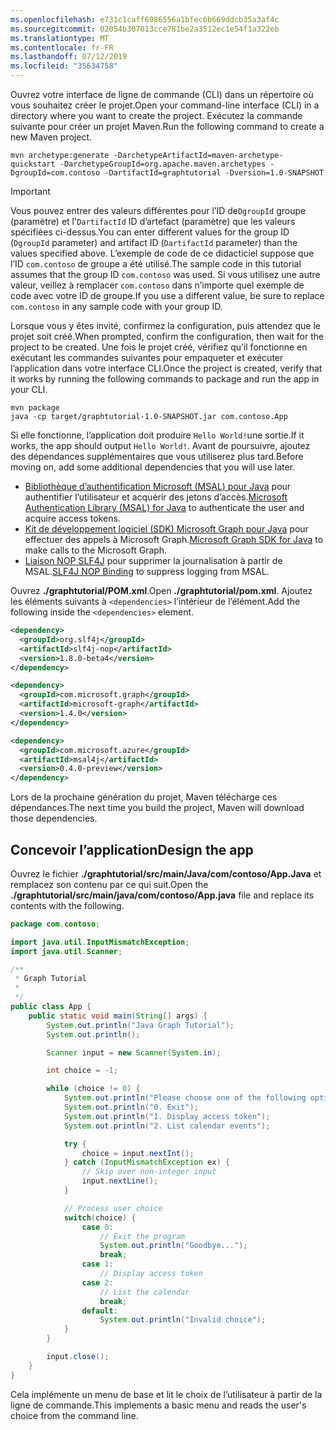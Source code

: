 ```yaml
---
ms.openlocfilehash: e731c1caff6986556a1bfec6b669ddcb35a3af4c
ms.sourcegitcommit: 02054b307013cce781be2a3512ec1e54f1a322eb
ms.translationtype: MT
ms.contentlocale: fr-FR
ms.lasthandoff: 07/12/2019
ms.locfileid: "35634758"
---
```

<!-- markdownlint-disable MD002 MD041 -->

<span data-ttu-id="34811-101">Ouvrez votre interface de ligne de commande (CLI) dans un répertoire où vous souhaitez créer le projet.</span><span class="sxs-lookup"><span data-stu-id="34811-101">Open your command-line interface (CLI) in a directory where you want to create the project.</span></span> <span data-ttu-id="34811-102">Exécutez la commande suivante pour créer un projet Maven.</span><span class="sxs-lookup"><span data-stu-id="34811-102">Run the following command to create a new Maven project.</span></span>

```Shell
mvn archetype:generate -DarchetypeArtifactId=maven-archetype-quickstart -DarchetypeGroupId=org.apache.maven.archetypes -DgroupId=com.contoso -DartifactId=graphtutorial -Dversion=1.0-SNAPSHOT
```

> [!IMPORTANT]
> <span data-ttu-id="34811-103">Vous pouvez entrer des valeurs différentes pour l’ID de`DgroupId` groupe (paramètre) et l'`DartifactId` ID d’artefact (paramètre) que les valeurs spécifiées ci-dessus.</span><span class="sxs-lookup"><span data-stu-id="34811-103">You can enter different values for the group ID (`DgroupId` parameter) and artifact ID (`DartifactId` parameter) than the values specified above.</span></span> <span data-ttu-id="34811-104">L’exemple de code de ce didacticiel suppose que l’ID `com.contoso` de groupe a été utilisé.</span><span class="sxs-lookup"><span data-stu-id="34811-104">The sample code in this tutorial assumes that the group ID `com.contoso` was used.</span></span> <span data-ttu-id="34811-105">Si vous utilisez une autre valeur, veillez à remplacer `com.contoso` dans n’importe quel exemple de code avec votre ID de groupe.</span><span class="sxs-lookup"><span data-stu-id="34811-105">If you use a different value, be sure to replace `com.contoso` in any sample code with your group ID.</span></span>

<span data-ttu-id="34811-106">Lorsque vous y êtes invité, confirmez la configuration, puis attendez que le projet soit créé.</span><span class="sxs-lookup"><span data-stu-id="34811-106">When prompted, confirm the configuration, then wait for the project to be created.</span></span> <span data-ttu-id="34811-107">Une fois le projet créé, vérifiez qu’il fonctionne en exécutant les commandes suivantes pour empaqueter et exécuter l’application dans votre interface CLI.</span><span class="sxs-lookup"><span data-stu-id="34811-107">Once the project is created, verify that it works by running the following commands to package and run the app in your CLI.</span></span>

```Shell
mvn package
java -cp target/graphtutorial-1.0-SNAPSHOT.jar com.contoso.App
```

<span data-ttu-id="34811-108">Si elle fonctionne, l’application doit produire `Hello World!`une sortie.</span><span class="sxs-lookup"><span data-stu-id="34811-108">If it works, the app should output `Hello World!`.</span></span> <span data-ttu-id="34811-109">Avant de poursuivre, ajoutez des dépendances supplémentaires que vous utiliserez plus tard.</span><span class="sxs-lookup"><span data-stu-id="34811-109">Before moving on, add some additional dependencies that you will use later.</span></span>

- <span data-ttu-id="34811-110">[Bibliothèque d’authentification Microsoft (MSAL) pour Java](https://github.com/AzureAD/microsoft-authentication-library-for-java) pour authentifier l’utilisateur et acquérir des jetons d’accès.</span><span class="sxs-lookup"><span data-stu-id="34811-110">[Microsoft Authentication Library (MSAL) for Java](https://github.com/AzureAD/microsoft-authentication-library-for-java) to authenticate the user and acquire access tokens.</span></span>
- <span data-ttu-id="34811-111">[Kit de développement logiciel (SDK) Microsoft Graph pour Java](https://github.com/microsoftgraph/msgraph-sdk-java) pour effectuer des appels à Microsoft Graph.</span><span class="sxs-lookup"><span data-stu-id="34811-111">[Microsoft Graph SDK for Java](https://github.com/microsoftgraph/msgraph-sdk-java) to make calls to the Microsoft Graph.</span></span>
- <span data-ttu-id="34811-112">[Liaison NOP SLF4J](https://mvnrepository.com/artifact/org.slf4j/slf4j-nop) pour supprimer la journalisation à partir de MSAL.</span><span class="sxs-lookup"><span data-stu-id="34811-112">[SLF4J NOP Binding](https://mvnrepository.com/artifact/org.slf4j/slf4j-nop) to suppress logging from MSAL.</span></span>

<span data-ttu-id="34811-113">Ouvrez **./graphtutorial/POM.xml**.</span><span class="sxs-lookup"><span data-stu-id="34811-113">Open **./graphtutorial/pom.xml**.</span></span> <span data-ttu-id="34811-114">Ajoutez les éléments suivants à `<dependencies>` l’intérieur de l’élément.</span><span class="sxs-lookup"><span data-stu-id="34811-114">Add the following inside the `<dependencies>` element.</span></span>

```xml
<dependency>
  <groupId>org.slf4j</groupId>
  <artifactId>slf4j-nop</artifactId>
  <version>1.8.0-beta4</version>
</dependency>

<dependency>
  <groupId>com.microsoft.graph</groupId>
  <artifactId>microsoft-graph</artifactId>
  <version>1.4.0</version>
</dependency>

<dependency>
  <groupId>com.microsoft.azure</groupId>
  <artifactId>msal4j</artifactId>
  <version>0.4.0-preview</version>
</dependency>
```

<span data-ttu-id="34811-115">Lors de la prochaine génération du projet, Maven télécharge ces dépendances.</span><span class="sxs-lookup"><span data-stu-id="34811-115">The next time you build the project, Maven will download those dependencies.</span></span>

## <a name="design-the-app"></a><span data-ttu-id="34811-116">Concevoir l’application</span><span class="sxs-lookup"><span data-stu-id="34811-116">Design the app</span></span>

<span data-ttu-id="34811-117">Ouvrez le fichier **./graphtutorial/src/main/Java/com/contoso/App.Java** et remplacez son contenu par ce qui suit.</span><span class="sxs-lookup"><span data-stu-id="34811-117">Open the **./graphtutorial/src/main/java/com/contoso/App.java** file and replace its contents with the following.</span></span>

```java
package com.contoso;

import java.util.InputMismatchException;
import java.util.Scanner;

/**
 * Graph Tutorial
 *
 */
public class App {
    public static void main(String[] args) {
        System.out.println("Java Graph Tutorial");
        System.out.println();

        Scanner input = new Scanner(System.in);

        int choice = -1;

        while (choice != 0) {
            System.out.println("Please choose one of the following options:");
            System.out.println("0. Exit");
            System.out.println("1. Display access token");
            System.out.println("2. List calendar events");

            try {
                choice = input.nextInt();
            } catch (InputMismatchException ex) {
                // Skip over non-integer input
                input.nextLine();
            }

            // Process user choice
            switch(choice) {
                case 0:
                    // Exit the program
                    System.out.println("Goodbye...");
                    break;
                case 1:
                    // Display access token
                case 2:
                    // List the calendar
                    break;
                default:
                    System.out.println("Invalid choice");
            }
        }

        input.close();
    }
}
```

<span data-ttu-id="34811-118">Cela implémente un menu de base et lit le choix de l’utilisateur à partir de la ligne de commande.</span><span class="sxs-lookup"><span data-stu-id="34811-118">This implements a basic menu and reads the user's choice from the command line.</span></span>
